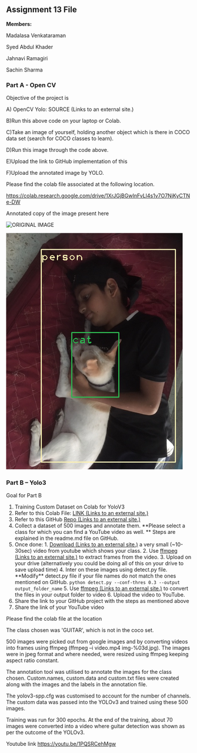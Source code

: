## Assignment 13 File

**Members:**

Madalasa Venkataraman

Syed Abdul Khader

Jahnavi Ramagiri

Sachin Sharma

### Part A - Open CV

Objective of the project is

A) OpenCV Yolo: SOURCE (Links to an external site.)

B)Run this above code on your laptop or Colab.

C)Take an image of yourself, holding another object which is there in COCO data set (search for COCO classes to learn).

D)Run this image through the code above.

E)Upload the link to GitHub implementation of this

F)Upload the annotated image by YOLO.

Please find the colab file associated at the following location.

https://colab.research.google.com/drive/1XrJGjBGwInFvLl4s1v7O7NjKyCTNe-DW

Annotated copy of the image present here

![ORIGINAL IMAGE](https://github.com/vmadalasa/EVAConsolidated/blob/master/EVAS13/Assignment%20A%20openCV/IMG\_1940.JPG)

![ANNOTATED IMAGE](https://github.com/vmadalasa/EVAConsolidated/blob/master/EVAS13/Assignment%20A%20openCV/Annotatedimage.png)

### Part B – Yolo3

Goal for Part B

1. Training Custom Dataset on Colab for YoloV3
  1. Refer to this Colab File: [LINK (Links to an external site.)](https://colab.research.google.com/drive/1LbKkQf4hbIuiUHunLlvY-cc0d_sNcAgS)
  2. Refer to this GitHub [Repo (Links to an external site.)](https://github.com/theschoolofai/YoloV3)
  3. Collect a dataset of 500 images and annotate them.  **Please select a class for which you can find a YouTube video as well. ** Steps are explained in the readme.md file on GitHub.
  4. Once done:
    1. [Download (Links to an external site.)](https://www.y2mate.com/en19) a very small (~10-30sec) video from youtube which shows your class.
    2. Use [ffmpeg (Links to an external site.)](https://en.wikibooks.org/wiki/FFMPEG_An_Intermediate_Guide/image_sequence) to extract frames from the video.
    3. Upload on your drive (alternatively you could be doing all of this on your drive to save upload time)
    4. Inter on these images using detect.py file. \*\*Modify\*\* detect.py file if your file names do not match the ones mentioned on GitHub.
 `python detect.py --conf-thres 0.3 --output output_folder_name`
    5. Use [ffmpeg (Links to an external site.)](https://en.wikibooks.org/wiki/FFMPEG_An_Intermediate_Guide/image_sequence) to convert the files in your output folder to video
    6. Upload the video to YouTube.
  5. Share the link to your GitHub project with the steps as mentioned above
  6. Share the link of your YouTube video

Please find the colab file at the location

The class chosen was &#39;GUITAR&#39;, which is not in the coco set.

500 images were picked out from google images and by converting videos into frames using ffmpeg (ffmpeg –i video.mp4 img-%03d.jpg). The images were in jpeg format and where needed, were resized using ffmpeg keeping aspect ratio constant.

The annotation tool was utilised to annotate the images for the class chosen. Custom.names, custom.data and custom.txt files were created along with the images and the labels in the annotation file.

The yolov3-spp.cfg was customised to account for the number of channels. The custom data was passed into the YOLOv3 and trained using these 500 images.

Training was run for 300 epochs. At the end of the training, about 70 images were converted into a video where guitar detection was shown as per the outcome of the YOLOv3.

Youtube link https://youtu.be/1PQSRCehMgw
